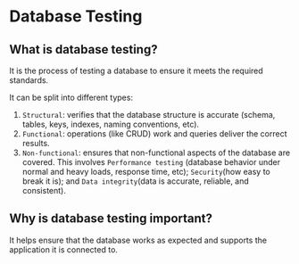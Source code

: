 # Database Testing

## What is database testing?

It is the process of testing a database to ensure it meets the required standards. 

It can be split into different types:

1. `Structural`: verifies that the database structure is accurate (schema, tables, keys, indexes, naming conventions, etc).
2. `Functional`: operations (like CRUD) work and queries deliver the correct results.
3. `Non-functional`: ensures that non-functional aspects of the database are covered. This involves `Performance testing` (database behavior under normal and heavy loads, response time, etc); `Security`(how easy to break it is); and `Data integrity`(data is accurate, reliable, and consistent).

## Why is database testing important?

It helps ensure that the database works as expected and supports the application it is connected to.

